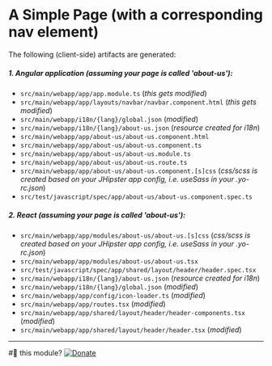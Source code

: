# A Simple Page (with a corresponding nav element)

The following (client-side) artifacts are generated:

##### 1. Angular application (assuming your page is called 'about-us'):
 * `src/main/webapp/app/app.module.ts` (_this gets modified_)
 * `src/main/webapp/app/layouts/navbar/navbar.component.html` (_this gets modified_)
 * `src/main/webapp/i18n/{lang}/global.json` (_modified_)
 * `src/main/webapp/i18n/{lang}/about-us.json` (_resource created for i18n_)
 * `src/main/webapp/app/about-us/about-us.component.html`
 * `src/main/webapp/app/about-us/about-us.component.ts`
 * `src/main/webapp/app/about-us/about-us.module.ts`
 * `src/main/webapp/app/about-us/about-us.route.ts`
 * `src/main/webapp/app/about-us/about-us.component.[s]css` (_css/scss is created based on your JHipster app config, i.e. useSass in your .yo-rc.json_)
 * `src/test/javascript/spec/app/about-us/about-us.component.spec.ts`

##### 2. React (assuming your page is called 'about-us'):
 * `src/main/webapp/app/modules/about-us/about-us.[s]css` (_css/scss is created based on your JHipster app config, i.e. useSass in your .yo-rc.json_)
 * `src/main/webapp/app/modules/about-us/about-us.tsx`
 * `src/test/javascript/spec/app/shared/layout/header/header.spec.tsx`
 * `src/main/webapp/i18n/{lang}/about-us.json` (_resource created for i18n_)
 * `src/main/webapp/i18n/{lang}/global.json` (_modified_)
 * `src/main/webapp/app/config/icon-loader.ts` (_modified_)
 * `src/main/webapp/app/routes.tsx` (_modified_)
 * `src/main/webapp/app/shared/layout/header/header-components.tsx` (_modified_)
 * `src/main/webapp/app/shared/layout/header/header.tsx` (_modified_)

-----

#💚 this module? [![Donate][donate-image]][donate-url]

[donate-image]: https://img.shields.io/badge/buy%20me%20a%20coffee-brightgreen?style=for-the-badge&logo=paypal
[donate-url]: https://www.paypal.me/vivekdmore
